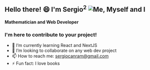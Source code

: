 ## Hello there! 😄 I'm Sergio<sup>2</sup> ![Me, Myself and I](https://encrypted-tbn0.gstatic.com/images?q=tbn:ANd9GcQQG6WT8YC0cLtMXTMlgbHZmLelLt3oh4QR5A&usqp=CAU)
 #### Mathematician and Web Developer 
 
 ### I'm here to contribute to your project!

- 🌱 I’m currently learning React and NextJS
- 👯 I’m looking to collaborate on any web dev project
- 📫 How to reach me: sergiocanram@gmail.com
- ⚡ Fun fact: I love books 

